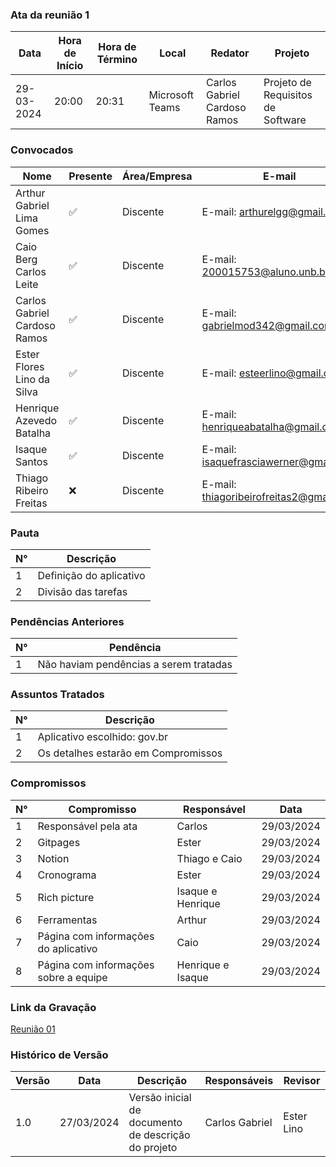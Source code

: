 
### Ata da reunião 1
| Data       | Hora de Início | Hora de Término | Local           | Redator               | Projeto       |
|------------|-----------------|------------------|-----------------|-----------------------|---------------|
| 29-03-2024 | 20:00           | 20:31            | Microsoft Teams | Carlos Gabriel Cardoso Ramos | Projeto de Requisitos de Software|

### Convocados
| Nome                                  | Presente | Área/Empresa | E-mail                                |
|---------------------------------------|----------|--------------|---------------------------------------|
| Arthur Gabriel Lima Gomes                  | ✅        | Discente     | E-mail: arthurelgg@gmail.com |
| Caio Berg Carlos Leite            | ✅       | Discente     | E-mail: 200015753@aluno.unb.br        |
| Carlos Gabriel Cardoso Ramos                | ✅       | Discente     | E-mail: gabrielmod342@gmail.com    |
| Ester Flores Lino da Silva                | ✅       | Discente     | E-mail: esteerlino@gmail.com   |
| Henrique Azevedo Batalha             | ✅       | Discente     | E-mail:  henriqueabatalha@gmail.com     |
| Isaque Santos | ✅        | Discente     | E-mail: isaquefrasciawerner@gmail.com        |
| Thiago Ribeiro Freitas                   | ❌      | Discente     | E-mail: thiagoribeirofreitas2@gmail.com         |

### Pauta
| N°  | Descrição                                         |
|-----|---------------------------------------------------|
| 1   | Definição do aplicativo                  |
| 2   | Divisão das tarefas     |


### Pendências Anteriores
| N°  | Pendência                                          |
|-----|----------------------------------------------------|
| 1   | Não haviam pendências a serem tratadas            |

### Assuntos Tratados
| N°  | Descrição                                           |
|-----|-----------------------------------------------------|
| 1   | Aplicativo escolhido: gov.br              |
| 2   | Os detalhes estarão em Compromissos |



### Compromissos
| N°  | Compromisso                           | Responsável        | Data       |
|-----|---------------------------------------|--------------------|------------|
| 1   | Responsável pela ata                  | Carlos               | 29/03/2024 |
| 2   | Gitpages                           | Ester             | 29/03/2024  |
| 3   | Notion                         |   Thiago e Caio    | 29/03/2024  |
| 4   | Cronograma                         | Ester    | 29/03/2024 |
| 5   | Rich picture                           | Isaque e Henrique           | 29/03/2024  |
| 6   | Ferramentas                    | Arthur              | 29/03/2024 |
| 7   | Página com informações do aplicativo                    | Caio              | 29/03/2024 |
| 8   | Página com informações sobre a equipe                    | Henrique e Isaque              | 29/03/2024  |

### Link da Gravação
[Reunião 01](https://youtu.be/_kY4izuilSY)

### Histórico de Versão
| Versão | Data       | Descrição                           | Responsáveis          | Revisor        |
|--------|------------|-------------------------------------|------------------------|----------------|
|1.0	|27/03/2024|	Versão inicial de documento de descrição do projeto	|Carlos	Gabriel |Ester Lino |


